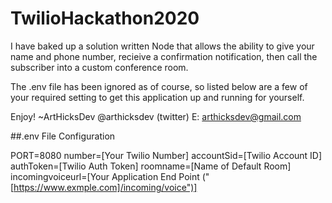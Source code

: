 # TwilioHackathon2020
I have baked up a solution written Node that allows the ability to 
give your name and phone number, recieive a confirmation notification, then 
call the subscriber into a custom conference room.

The .env file has been ignored as of course, so listed below are a few of your required setting to get this application up and running for yourself.

Enjoy!
~ArtHicksDev
@arthicksdev (twitter)
E: arthicksdev@gmail.com

##.env File Configuration

PORT=8080
number=[Your Twilio Number]
accountSid=[Twilio Account ID]
authToken=[Twilio Auth Token]
roomname=[Name of Default Room]
incomingvoiceurl=[Your Application End Point ("[https://www.exmple.com]/incoming/voice")]
